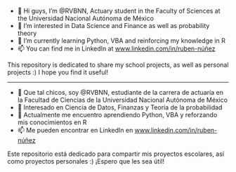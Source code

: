 - 👋 Hi guys, I’m @RVBNN, Actuary student in the Faculty of Sciences at the Universidad Nacional Autónoma de México
- 👀 I’m interested in Data Science and Finance as well as probability theory
- 🌱 I’m currently learning Python, VBA and reinforcing my knowledge in R
- 📫 You can find me in LinkedIn at www.linkedin.com/in/ruben-núñez

This repository is dedicated to share my school projects, as well as personal projects :)
I hope you find it useful!
__________________________________

- 👋 Que tal chicos, soy @RVBNN, estudiante de la carrera de actuaría en la Facultad de Ciencias de la Universidad Nacional Autónoma de México
- 👀 Interesado en Ciencia de Datos, Finanzas y Teoría de la probabilidad
- 🌱 Actualmente me encuentro aprendiendo Python, VBA y reforzando mis conocimientos en R
- 📫 Me pueden encontrar en LinkedIn en www.linkedin.com/in/ruben-núñez

Este repositorio está dedicado para compartir mis proyectos escolares, así como proyectos personales :)
¡Espero que les sea útil!
<!---
RVBNN/RVBNN is a ✨ special ✨ repository because its `README.md` (this file) appears on your GitHub profile.
You can click the Preview link to take a look at your changes.
--->
